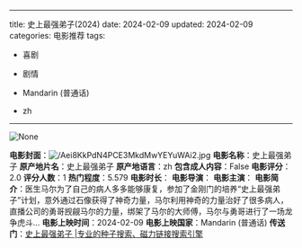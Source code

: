 
---
title: 史上最强弟子(2024)
date: 2024-02-09
updated: 2024-02-09
categories: 电影推荐
tags:

- 喜剧
- 剧情

- Mandarin (普通话)
- zh
---

<img src="https://image.tmdb.org/t/p/originalNone" alt="None" title="None">

**电影封面**：<img src="https://image.tmdb.org/t/p/w200/Aei8KkPdN4PCE3MkdMwYEYuWAi2.jpg" alt="/Aei8KkPdN4PCE3MkdMwYEYuWAi2.jpg" title="/Aei8KkPdN4PCE3MkdMwYEYuWAi2.jpg">
**电影名称**：史上最强弟子
**原产地片名**：史上最强弟子
**原产地语言**：zh
**包含成人内容**：False
**电影评分**：2.0
**评分人数**：1
**热门程度**：5.579
**电影时长**：
**电影导演**：
**电影主演**：
**电影简介**：医生马尔为了自己的病人多多能够康复，参加了金刚门的培养“史上最强弟子”计划，意外通过石像获得了神奇力量，马尔利用神奇的力量治好了很多病人，直播公司的勇哥觊觎马尔的力量，绑架了马尔的大师傅，马尔与勇哥进行了一场龙争虎斗...
**电影上映时间**：2024-02-09
**电影上映国家**：Mandarin (普通话)
**传送门**：[史上最强弟子 |专业的种子搜索、磁力链接搜索引擎](https://movie.amd794.com:2083/?search=%E5%8F%B2%E4%B8%8A%E6%9C%80%E5%BC%BA%E5%BC%9F%E5%AD%90&ordering=&mode=match_phrase&page_size=10&page=1)

